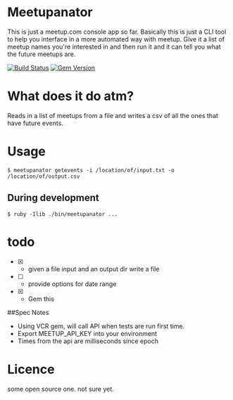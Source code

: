 # Meetupanator
This is just a meetup.com console app so far.
Basically this is just a CLI tool to help you interface in a more automated way with meetup.
Give it a list of meetup names you're interested in and then run it and it can tell you what the future meetups are.

[![Build Status](https://travis-ci.org/joesustaric/meetupanator.svg?branch=master)](https://travis-ci.org/joesustaric/meetupanator)
[![Gem Version](https://badge.fury.io/rb/meetupanator.svg)](http://badge.fury.io/rb/meetupanator)

# What does it do atm?
Reads in a list of meetups from a file and writes a csv of all the ones that have future events.

# Usage
```
$ meetupanator getevents -i /location/of/input.txt -o /location/of/output.csv
```

## During development

```
$ ruby -Ilib ./bin/meetupanator ...
```

# todo
- [x] - given a file input and an output dir write a file
- [ ] - provide options for date range
- [x] - Gem this

##Spec Notes
- Using VCR gem, will call API when tests are run first time.
- Export MEETUP_API_KEY into your environment
- Times from the api are milliseconds since epoch


# Licence
some open source one. not sure yet.
